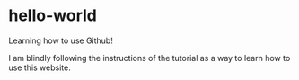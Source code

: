 # hello-world
Learning how to use Github!

I am blindly following the instructions of the tutorial as a way to learn how to use this website.
